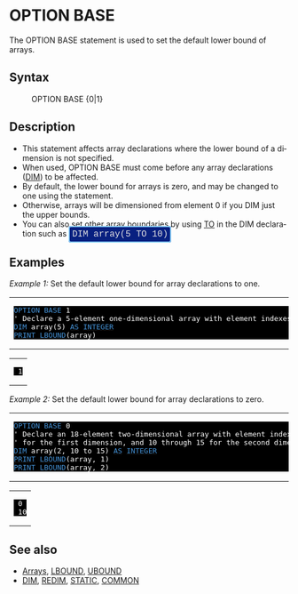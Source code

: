 <style>pre.codeide, pre.outputfixed, .outputcrt0 { background-color: #000 !important; color: #FFF !important; }</style><!DOCTYPE html>
<html class="client-nojs" dir="ltr" lang="en">
<head>
<title>OPTION BASE - QB64 Phoenix Edition Wiki</title>
</head>
<body class="mediawiki ltr sitedir-ltr mw-hide-empty-elt ns-0 ns-subject page-OPTION_BASE rootpage-OPTION_BASE skin-vector action-view skin-vector-legacy vector-feature-language-in-header-enabled vector-feature-language-in-main-page-header-disabled vector-feature-language-alert-in-sidebar-disabled vector-feature-sticky-header-disabled vector-feature-sticky-header-edit-disabled vector-feature-table-of-contents-disabled vector-feature-visual-enhancement-next-disabled">
<div class="mw-body" id="content" role="main">
<a id="top"></a>
<h1 class="firstHeading mw-first-heading" id="firstHeading"><span class="mw-page-title-main">OPTION BASE</span></h1>
<div class="vector-body" id="bodyContent">
<div class="mw-body-content mw-content-ltr" dir="ltr" id="mw-content-text" lang="en"><div class="mw-parser-output"><p>The <a class="mw-selflink selflink">OPTION BASE</a> statement is used to set the default lower bound of arrays.
</p>
<h2><span class="mw-headline" id="Syntax">Syntax</span></h2>
<dl><dd><a class="mw-selflink selflink">OPTION BASE</a> {0|1}</dd></dl>
<p>
</p>
<h2><span class="mw-headline" id="Description">Description</span></h2>
<ul><li>This statement affects array declarations where the lower bound of a dimension is not specified.</li>
<li>When used, <a class="mw-selflink selflink">OPTION BASE</a> must come before any array declarations (<a href="DIM" title="DIM">DIM</a>) to be affected.</li>
<li>By default, the lower bound for arrays is zero, and may be changed to one using the statement.</li>
<li>Otherwise, arrays will be dimensioned from element 0 if you DIM just the upper bounds.</li>
<li>You can also set other array boundaries by using <a href="TO" title="TO">TO</a> in the DIM declaration such as <span style="border: 2px solid #87cefa; border-radius: 4px; padding: 4px; font-family: Courier New, monospace, Courier; font-size: 16px; white-space: nowrap; background: #082080; color: #e2e2e2;">DIM array(5 TO 10)</span></li></ul>
<p>
</p>
<h2><span class="mw-headline" id="Examples">Examples</span></h2>
<p><i>Example 1:</i> Set the default lower bound for array declarations to one.
</p>
<table cellpadding="15px" width="100%">
<tbody><tr>
<td><pre class="codeide"><a class="mw-selflink selflink"><span style="color:#4593D8;">OPTION BASE</span></a> 1
' Declare a 5-element one-dimensional array with element indexes of one through five.
<a href="DIM" title="DIM"><span style="color:#4593D8;">DIM</span></a> array(5) <a href="AS" title="AS"><span style="color:#4593D8;">AS</span></a> <a href="INTEGER" title="INTEGER"><span style="color:#4593D8;">INTEGER</span></a>
<a href="PRINT" title="PRINT"><span style="color:#4593D8;">PRINT</span></a> <a href="LBOUND" title="LBOUND"><span style="color:#4593D8;">LBOUND</span></a>(array)
</pre>
</td></tr></tbody></table>
<table cellpadding="15px" width="100%">
<tbody><tr>
<td><pre class="outputcrt0"> 1</pre>
</td></tr></tbody></table>
<p>
<i>Example 2:</i> Set the default lower bound for array declarations to zero.
</p>
<table cellpadding="15px" width="100%">
<tbody><tr>
<td><pre class="codeide"><a class="mw-selflink selflink"><span style="color:#4593D8;">OPTION BASE</span></a> 0
' Declare an 18-element two-dimensional array with element indexes of zero through two
' for the first dimension, and 10 through 15 for the second dimension.
<a href="DIM" title="DIM"><span style="color:#4593D8;">DIM</span></a> array(2, 10 to 15) <a href="AS" title="AS"><span style="color:#4593D8;">AS</span></a> <a href="INTEGER" title="INTEGER"><span style="color:#4593D8;">INTEGER</span></a>
<a href="PRINT" title="PRINT"><span style="color:#4593D8;">PRINT</span></a> <a href="LBOUND" title="LBOUND"><span style="color:#4593D8;">LBOUND</span></a>(array, 1)
<a href="PRINT" title="PRINT"><span style="color:#4593D8;">PRINT</span></a> <a href="LBOUND" title="LBOUND"><span style="color:#4593D8;">LBOUND</span></a>(array, 2)
</pre>
</td></tr></tbody></table>
<table cellpadding="15px" width="100%">
<tbody><tr>
<td><pre class="outputcrt0"> 0
 10
</pre>
</td></tr></tbody></table>
<p>
</p>
<h2><span class="mw-headline" id="See_also">See also</span></h2>
<ul><li><a href="Arrays" title="Arrays">Arrays</a>, <a href="LBOUND" title="LBOUND">LBOUND</a>, <a href="UBOUND" title="UBOUND">UBOUND</a></li>
<li><a href="DIM" title="DIM">DIM</a>, <a href="REDIM" title="REDIM">REDIM</a>, <a href="STATIC" title="STATIC">STATIC</a>, <a href="COMMON" title="COMMON">COMMON</a></li></ul>
<p>
</p>
<!-- 
NewPP limit report
Cached time: 20240715061226
Cache expiry: 86400
Reduced expiry: false
Complications: [show‐toc]
CPU time usage: 0.025 seconds
Real time usage: 0.034 seconds
Preprocessor visited node count: 134/1000000
Post‐expand include size: 1795/2097152 bytes
Template argument size: 158/2097152 bytes
Highest expansion depth: 3/100
Expensive parser function count: 0/100
Unstrip recursion depth: 0/20
Unstrip post‐expand size: 0/5000000 bytes
-->
<!--
Transclusion expansion time report (%,ms,calls,template)
100.00%   23.504      1 -total
 10.46%    2.458      1 Template:InlineCodeEnd
  9.94%    2.336      1 Template:InlineCode
  9.06%    2.130     14 Template:Cl
  7.95%    1.868      2 Template:CodeEnd
  7.93%    1.864      1 Template:PageSyntax
  7.07%    1.662      1 Template:PageSeeAlso
  7.05%    1.656      2 Template:OutputStart
  6.93%    1.630      1 Template:PageNavigation
  6.57%    1.543      2 Template:CodeStart
-->
<!-- Saved in parser cache with key qb64pnix_mw19894-mwmb_:pcache:idhash:531-0!canonical and timestamp 20240715061226 and revision id 6144.
 -->
</div>
</div>
</div>
</div>
</body>
</html>